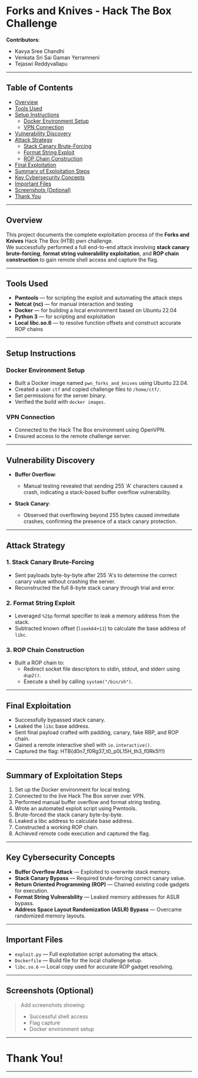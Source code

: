 # Forks and Knives - Hack The Box Challenge

**Contributors**:  
- Kavya Sree Chandhi  
- Venkata Sri Sai Gaman Yerramneni  
- Tejaswi Reddyvallapu  

---

## Table of Contents

- [Overview](#overview)
- [Tools Used](#tools-used)
- [Setup Instructions](#setup-instructions)
  - [Docker Environment Setup](#docker-environment-setup)
  - [VPN Connection](#vpn-connection)
- [Vulnerability Discovery](#vulnerability-discovery)
- [Attack Strategy](#attack-strategy)
  - [Stack Canary Brute-Forcing](#1-stack-canary-brute-forcing)
  - [Format String Exploit](#2-format-string-exploit)
  - [ROP Chain Construction](#3-rop-chain-construction)
- [Final Exploitation](#final-exploitation)
- [Summary of Exploitation Steps](#summary-of-exploitation-steps)
- [Key Cybersecurity Concepts](#key-cybersecurity-concepts)
- [Important Files](#important-files)
- [Screenshots (Optional)](#screenshots-optional)
- [Thank You](#thank-you)

---

## Overview

This project documents the complete exploitation process of the **Forks and Knives** Hack The Box (HTB) pwn challenge.  
We successfully performed a full end-to-end attack involving **stack canary brute-forcing**, **format string vulnerability exploitation**, and **ROP chain construction** to gain remote shell access and capture the flag.

---

## Tools Used

- **Pwntools** — for scripting the exploit and automating the attack steps
- **Netcat (nc)** — for manual interaction and testing
- **Docker** — for building a local environment based on Ubuntu 22.04
- **Python 3** — for scripting and exploitation
- **Local libc.so.6** — to resolve function offsets and construct accurate ROP chains

---

## Setup Instructions

### Docker Environment Setup

- Built a Docker image named `pwn_forks_and_knives` using Ubuntu 22.04.
- Created a user `ctf` and copied challenge files to `/home/ctf/`.
- Set permissions for the server binary.
- Verified the build with `docker images`.

### VPN Connection

- Connected to the Hack The Box environment using OpenVPN.
- Ensured access to the remote challenge server.

---

## Vulnerability Discovery

- **Buffer Overflow**:
  - Manual testing revealed that sending 255 'A' characters caused a crash, indicating a stack-based buffer overflow vulnerability.
  
- **Stack Canary**:
  - Observed that overflowing beyond 255 bytes caused immediate crashes, confirming the presence of a stack canary protection.

---

## Attack Strategy

### 1. Stack Canary Brute-Forcing

- Sent payloads byte-by-byte after 255 'A's to determine the correct canary value without crashing the server.
- Reconstructed the full 8-byte stack canary through trial and error.

### 2. Format String Exploit

- Leveraged `%2$p` format specifier to leak a memory address from the stack.
- Subtracted known offset (`lseek64+11`) to calculate the base address of `libc`.

### 3. ROP Chain Construction

- Built a ROP chain to:
  - Redirect socket file descriptors to stdin, stdout, and stderr using `dup2()`.
  - Execute a shell by calling `system("/bin/sh")`.

---

## Final Exploitation

- Successfully bypassed stack canary.
- Leaked the `libc` base address.
- Sent final payload crafted with padding, canary, fake RBP, and ROP chain.
- Gained a remote interactive shell with `io.interactive()`.
- Captured the flag: HTB{d0n7_f0Rg37_t0_p0L15H_th3_f0Rk5!!!}


---

## Summary of Exploitation Steps

1. Set up the Docker environment for local testing.
2. Connected to the live Hack The Box server over VPN.
3. Performed manual buffer overflow and format string testing.
4. Wrote an automated exploit script using Pwntools.
5. Brute-forced the stack canary byte-by-byte.
6. Leaked a libc address to calculate base address.
7. Constructed a working ROP chain.
8. Achieved remote code execution and captured the flag.

---

## Key Cybersecurity Concepts

- **Buffer Overflow Attack** — Exploited to overwrite stack memory.
- **Stack Canary Bypass** — Required brute-forcing correct canary value.
- **Return Oriented Programming (ROP)** — Chained existing code gadgets for execution.
- **Format String Vulnerability** — Leaked memory addresses for ASLR bypass.
- **Address Space Layout Randomization (ASLR) Bypass** — Overcame randomized memory layouts.

---

## Important Files

- `exploit.py` — Full exploitation script automating the attack.
- `Dockerfile` — Build file for the local challenge setup.
- `libc.so.6` — Local copy used for accurate ROP gadget resolving.

---

## Screenshots (Optional)

> Add screenshots showing:
> - Successful shell access
> - Flag capture
> - Docker environment setup

---

# Thank You!

---
